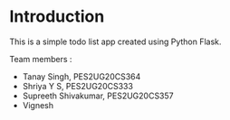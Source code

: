 # Introduction
This is a simple todo list app created using Python Flask.

Team members : 
- Tanay Singh, PES2UG20CS364
- Shriya Y S, PES2UG20CS333
- Supreeth Shivakumar, PES2UG20CS357
- Vignesh
